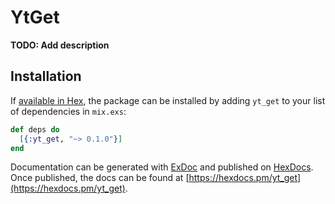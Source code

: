 # YtGet

**TODO: Add description**

## Installation

If [available in Hex](https://hex.pm/docs/publish), the package can be installed
by adding `yt_get` to your list of dependencies in `mix.exs`:

```elixir
def deps do
  [{:yt_get, "~> 0.1.0"}]
end
```

Documentation can be generated with [ExDoc](https://github.com/elixir-lang/ex_doc)
and published on [HexDocs](https://hexdocs.pm). Once published, the docs can
be found at [https://hexdocs.pm/yt_get](https://hexdocs.pm/yt_get).

